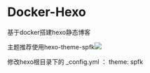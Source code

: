 # Docker-Hexo
基于docker搭建hexo静态博客

主题推荐使用hexo-theme-spfk![](https://camo.githubusercontent.com/2a9ba29b5b8f35ad506629cefc1523b3190ceb62/68747470733a2f2f6865786f2e696f2f6275696c642f73637265656e73686f74732f7370666b2d303235643163643832302e706e67)
[](https://github.com/luuman/hexo-theme-spfk)

修改hexo根目录下的 _config.yml ： theme: spfk
